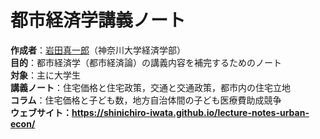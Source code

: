 # 都市経済学講義ノート
<b>作成者</b>：<a href="https://shinichiro-iwata.github.io/">岩田真一郎</a>（神奈川大学経済学部）
<br><b>目的</b>：都市経済学（都市経済論）の講義内容を補完するためのノート
<br><b>対象</b>：主に大学生
<br><b>講義ノート</b>：住宅価格と住宅政策，交通と交通政策，都市内の住宅立地
<br><b>コラム</b>：住宅価格と子ども数，地方自治体間の子ども医療費助成競争
<br><b>ウェブサイト<b>：https://shinichiro-iwata.github.io/lecture-notes-urban-econ/
